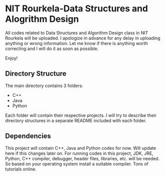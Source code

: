 # NIT Rourkela-Data Structures and Alogrithm Design
All codes related to Data Structures and Algorithm Design class in NIT Rourkela will be uploaded. I apologize in advance for any delay in uploading anything or wrong information. Let me know if there is anything worth correcting and I will do it as soon as possible.

Enjoy!

## Directory Structure
The main directory contains 3 folders: 

- C++
- Java
- Python

Each folder will contain their respective projects. I will try to describe their directory structures in a separate README included with each folder.

## Dependencies
This project will contain C++, Java and Python codes for now. Will update here if this changes later on. For running codes in this project, JDK, JRE, Python, C++ compiler, debugger, header files, libraries, etc. will be needed. So based on your operating system install a suitable compiler. Tons of tutorials online.
